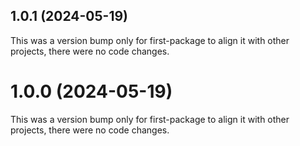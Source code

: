 ## 1.0.1 (2024-05-19)

This was a version bump only for first-package to align it with other projects, there were no code changes.

# 1.0.0 (2024-05-19)

This was a version bump only for first-package to align it with other projects, there were no code changes.